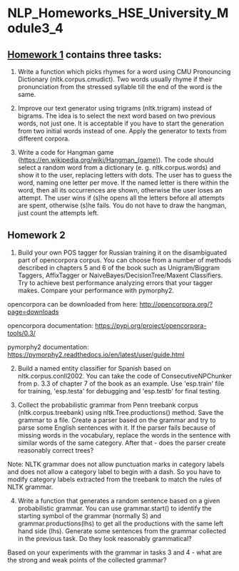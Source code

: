 # NLP_Homeworks_HSE_University_Module3_4

## [Homework 1](NLP_Homework1_HSE_Module3_4.ipynb) contains three tasks:

   1) Write a function which picks rhymes for a word using CMU Pronouncing Dictionary (nltk.corpus.cmudict). Two words usually rhyme if their pronunciation from the stressed syllable till the end of the word is the same.
   
   
   2) Improve our text generator using trigrams (nltk.trigram) instead of bigrams. The idea is to select the next word based on two previous words, not just one. It is acceptable if you have to start the generation from two initial words instead of one. Apply the generator to texts from different corpora.
   
   
   3) Write a code for Hangman game (https://en.wikipedia.org/wiki/Hangman_(game)). The code should select a random word from a dictionary (e. g. nltk.corpus.words) and show it to the user, replacing letters with dots. The user has to guess the word, naming one letter per move. If the named letter is there within the word, then all its occurrences are shown, otherwise the user loses an attempt. The user wins if (s)he opens all the letters before all attempts are spent, otherwise (s)he fails. You do not have to draw the hangman, just count the attempts left.


## Homework 2

   1) Build your own POS tagger for Russian training it on the disambiguated part of opencorpora corpus. You can choose from a number of methods described in chapters 5 and 6 of the book such as Unigram/Biggram Taggers, AffixTagger or NaiveBayes/DecisionTree/Maxent Classifiers. Try to achieve best performance analyzing errors that your tagger makes. Compare your performance with pymorphy2.

   opencorpora can be downloaded from here: http://opencorpora.org/?page=downloads

   opencorpora documentation: https://pypi.org/project/opencorpora-tools/0.3/

   pymorphy2 documentation: https://pymorphy2.readthedocs.io/en/latest/user/guide.html

   2) Build a named entity classifier for Spanish based on nltk.corpus.conll2002. You can take the code of ConsecutiveNPChunker from p. 3.3 of chapter 7 of the book as an example. Use 'esp.train' file for training, 'esp.testa' for debugging and 'esp.testb' for final testing.

   3) Collect the probabilistic grammar from Penn treebank corpus (nltk.corpus.treebank) using nltk.Tree.productions() method. Save the grammar to a file. Create a parser based on the grammar and try to parse some English sentences with it. If the parser fails because of missing words in the vocabulary, replace the words in the sentence with similar words of the same category. After that - does the parser create reasonably correct trees?

   Note: NLTK grammar does not allow punctuation marks in category labels and does not allow a category label to begin with a dash. So you have to modify category labels extracted from the treebank to match the rules of NLTK grammar.

   4) Write a function that generates a random sentence based on a given probabilistic grammar. You can use grammar.start() to identify the starting symbol of the grammar (normally S) and grammar.productions(lhs) to get all the productions with the same left hand side (lhs). Generate some sentences from the grammar collected in the previous task. Do they look reasonably grammatical?

   Based on your experiments with the grammar in tasks 3 and 4 - what are the strong and weak points of the collected grammar?
